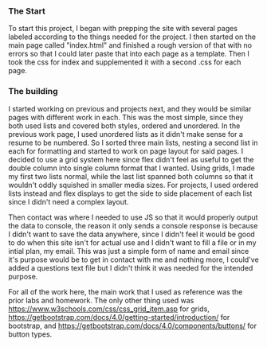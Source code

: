 ### The Start

To start this project, I began with prepping the site with several pages labeled according to the things needed for the project. I then started on the main page called "index.html" and finished a rough version of that with no errors so that I could later paste that into each page as a template. Then I took the css for index and supplemented it with a second .css for each page.

### The building

I started working on previous and projects next, and they would be similar pages with different work in each. This was the most simple, since they both used lists and covered both styles, ordered and unordered. In the previous work page, I used unordered lists as it didn't make sense for a resume to be numbered. So I sorted three main lists, nesting a second list in each for formatting and started to work on page layout for said pages. I decided to use a grid system here since flex didn't feel as useful to get the double column into single column format that I wanted. Using grids, I made my first two lists normal, while the last list spanned both columns so that it wouldn't oddly squished in smaller media sizes. For projects, I used ordered lists instead and flex displays to get the side to side placement of each list since I didn't need a complex layout.

Then contact was where I needed to use JS so that it would properly output the data to console, the reason it only sends a console response is because I didn't want to save the data anywhere, since I didn't feel it would be good to do when this site isn't for actual use and I didn't want to fill a file or in my intial plan, my email. This was just a simple form of name and email since it's purpose would be to get in contact with me and nothing more, I could've added a questions text file but I didn't think it was needed for the intended purpose. 

For all of the work here, the main work that I used as reference was the prior labs and homework. The only other thing used was https://www.w3schools.com/css/css_grid_item.asp for grids, https://getbootstrap.com/docs/4.0/getting-started/introduction/ for bootstrap, and https://getbootstrap.com/docs/4.0/components/buttons/ for button types. 